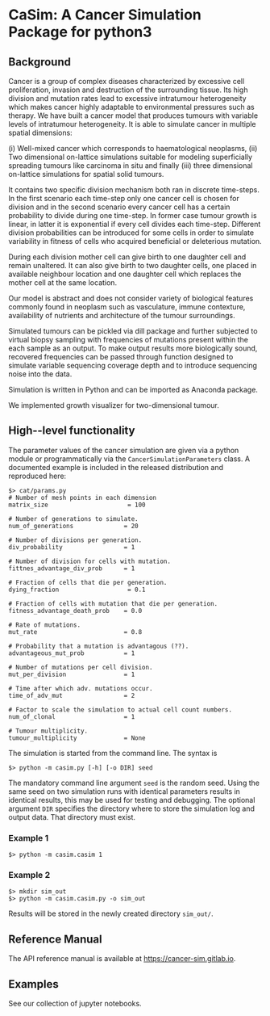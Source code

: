 CaSim: A Cancer Simulation Package for python3
==============================================

Background
----------
Cancer is a group of complex diseases characterized by excessive cell proliferation, invasion and destruction of the surrounding tissue.
Its high division and mutation rates lead to excessive intratumour heterogeneity which makes cancer highly adaptable to environmental pressures such as therapy.
We have built a cancer model that produces tumours with variable levels of intratumour heterogeneity.
It is able to simulate cancer in multiple spatial dimensions:

(i) Well-mixed cancer which corresponds to haematological neoplasms,
(ii) Two dimensional on-lattice simulations suitable for modeling superficially spreading tumours like carcinoma in situ and finally
(iii) three dimensional on-lattice simulations for spatial solid tumours.

It contains two specific division mechanism both ran in discrete time-steps. In the first scenario each time-step only one cancer cell is chosen for division and in the second scenario every cancer cell has a certain probability to divide during one time-step.
In former case tumour growth is linear, in latter it is exponential if every cell divides each time-step.
Different division probabilities can be introduced for some cells in order to simulate variability in fitness of cells who acquired beneficial or deleterious mutation.

During each division mother cell can give birth to one daughter cell and remain unaltered.
It can also give birth to two daughter cells, one placed in available neighbour location and one daughter cell which replaces the mother cell at the same location.


Our model is abstract and does not consider variety of biological features commonly found in neoplasm such as vasculature, immune contexture, availability of nutrients and architecture of the tumour surroundings.


Simulated tumours can be pickled via dill package and further subjected to virtual biopsy sampling with frequencies of mutations present within the each sample as an output.
To make output results more biologically sound, recovered frequencies can be passed through function designed to simulate variable sequencing coverage depth and to introduce sequencing noise into the data.

Simulation is written in Python and can be imported as Anaconda package.

We implemented growth visualizer for two-dimensional tumour.

High--level functionality
-------------------------
The parameter values of the cancer simulation are given via a python module or
programmatically via the ```CancerSimulationParameters``` class. A documented
example is included in the released distribution and reproduced here:

    $> cat/params.py
    # Number of mesh points in each dimension
    matrix_size                      = 100

    # Number of generations to simulate.
    num_of_generations              = 20

    # Number of divisions per generation.
    div_probability                 = 1

    # Number of division for cells with mutation.
    fittnes_advantage_div_prob      = 1

    # Fraction of cells that die per generation.
    dying_fraction                   = 0.1

    # Fraction of cells with mutation that die per generation.
    fitness_advantage_death_prob    = 0.0

    # Rate of mutations.
    mut_rate                        = 0.8

    # Probability that a mutation is advantagous (??).
    advantageous_mut_prob           = 1

    # Number of mutations per cell division.
    mut_per_division                = 1

    # Time after which adv. mutations occur.
    time_of_adv_mut                 = 2

    # Factor to scale the simulation to actual cell count numbers.
    num_of_clonal                   = 1

    # Tumour multiplicity.
    tumour_multiplicity             = None


The simulation is started from the command line. The syntax is

    $> python -m casim.py [-h] [-o DIR] seed

 The mandatory command line argument ```seed``` is the
random seed. Using the same seed on two simulation runs with identical
parameters results in identical results, this may be used for testing and
debugging. The optional argument ```DIR``` specifies the directory where to
store the simulation log and output data. That directory must exist.

### Example 1

    $> python -m casim.casim 1

### Example 2

    $> mkdir sim_out
    $> python -m casim.casim.py -o sim_out

Results will be stored in the newly created directory ```sim_out/```.

Reference Manual
----------------
The API reference manual is available at https://cancer-sim.gitlab.io.

Examples
--------
See our collection of jupyter notebooks.



